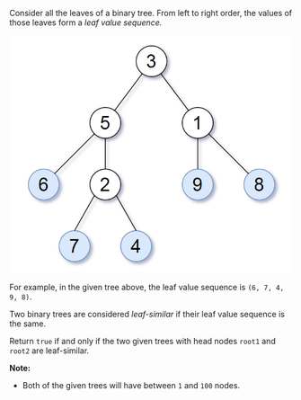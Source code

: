 Consider all the leaves of a binary tree.  From left to right order, the values of those leaves form a *leaf value sequence.*

![img](./tree.png)

For example, in the given tree above, the leaf value sequence is `(6, 7, 4, 9, 8)`.

Two binary trees are considered *leaf-similar* if their leaf value sequence is the same.

Return `true` if and only if the two given trees with head nodes `root1` and `root2` are leaf-similar.

 

**Note:**

- Both of the given trees will have between `1` and `100` nodes.